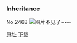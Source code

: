 ### Inheritance
No.2468
![图片不见了~~~](https://imgs.xkcd.com/comics/inheritance.png)

[原址](https://xkcd.com//2468) [下载](https://imgs.xkcd.com/comics/inheritance.png)

